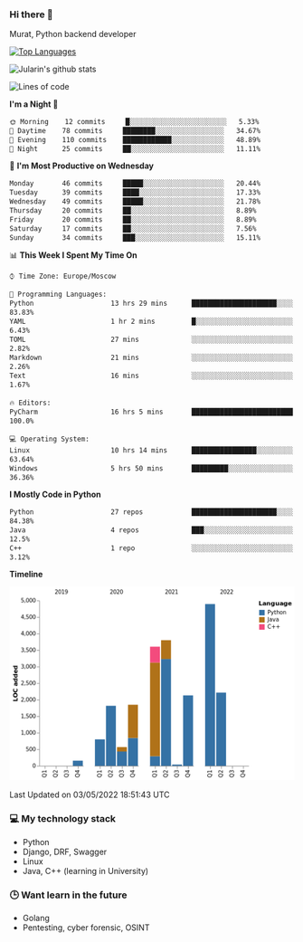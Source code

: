 ### Hi there 👋

Murat, Python backend developer

[![Top Languages](https://github-readme-stats.vercel.app/api/top-langs/?username=Jularin&layout=compact)]()

![Jularin's github stats](https://github-readme-stats.vercel.app/api?username=Jularin&show_icons=true&include_all_commits=true&count_private=true)

<!--START_SECTION:waka-->
![Lines of code](https://img.shields.io/badge/From%20Hello%20World%20I%27ve%20Written-22%20Thousand%20lines%20of%20code-blue)

**I'm a Night 🦉** 

```text
🌞 Morning    12 commits     █░░░░░░░░░░░░░░░░░░░░░░░░   5.33% 
🌆 Daytime    78 commits     ████████░░░░░░░░░░░░░░░░░   34.67% 
🌃 Evening    110 commits    ████████████░░░░░░░░░░░░░   48.89% 
🌙 Night      25 commits     ██░░░░░░░░░░░░░░░░░░░░░░░   11.11%

```
📅 **I'm Most Productive on Wednesday** 

```text
Monday       46 commits     █████░░░░░░░░░░░░░░░░░░░░   20.44% 
Tuesday      39 commits     ████░░░░░░░░░░░░░░░░░░░░░   17.33% 
Wednesday    49 commits     █████░░░░░░░░░░░░░░░░░░░░   21.78% 
Thursday     20 commits     ██░░░░░░░░░░░░░░░░░░░░░░░   8.89% 
Friday       20 commits     ██░░░░░░░░░░░░░░░░░░░░░░░   8.89% 
Saturday     17 commits     ██░░░░░░░░░░░░░░░░░░░░░░░   7.56% 
Sunday       34 commits     ███░░░░░░░░░░░░░░░░░░░░░░   15.11%

```


📊 **This Week I Spent My Time On** 

```text
⌚︎ Time Zone: Europe/Moscow

💬 Programming Languages: 
Python                   13 hrs 29 mins      █████████████████████░░░░   83.83% 
YAML                     1 hr 2 mins         █░░░░░░░░░░░░░░░░░░░░░░░░   6.43% 
TOML                     27 mins             ░░░░░░░░░░░░░░░░░░░░░░░░░   2.82% 
Markdown                 21 mins             ░░░░░░░░░░░░░░░░░░░░░░░░░   2.26% 
Text                     16 mins             ░░░░░░░░░░░░░░░░░░░░░░░░░   1.67%

🔥 Editors: 
PyCharm                  16 hrs 5 mins       █████████████████████████   100.0%

💻 Operating System: 
Linux                    10 hrs 14 mins      ████████████████░░░░░░░░░   63.64% 
Windows                  5 hrs 50 mins       █████████░░░░░░░░░░░░░░░░   36.36%

```

**I Mostly Code in Python** 

```text
Python                   27 repos            █████████████████████░░░░   84.38% 
Java                     4 repos             ███░░░░░░░░░░░░░░░░░░░░░░   12.5% 
C++                      1 repo              ░░░░░░░░░░░░░░░░░░░░░░░░░   3.12%

```


**Timeline**

![Chart not found](https://raw.githubusercontent.com/Jularin/Jularin/main/charts/bar_graph.png) 


 Last Updated on 03/05/2022 18:51:43 UTC
<!--END_SECTION:waka-->

### 💻 My technology stack
 - Python
 - Django, DRF, Swagger
 - Linux 
 - Java, C++ (learning in University)

### 🕒 Want learn in the future
 - Golang
 - Pentesting, cyber forensic, OSINT
